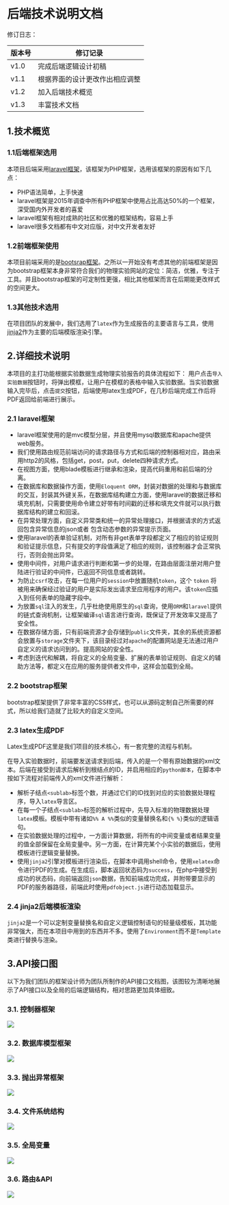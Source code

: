 ﻿# 后端技术说明文档

修订日志：

版本号 | 修订记录
---- | ----
v1.0 | 完成后端逻辑设计初稿
v1.1 | 根据界面的设计更改作出相应调整
v1.2 | 加入后端技术概览
v1.3 | 丰富技术文档

## 1.技术概览

### 1.1后端框架选用
本项目后端采用[laravel框架](http://laravel-china.org/)，该框架为PHP框架，选用该框架的原因有如下几点：

* PHP语法简单，上手快速
* laravel框架是2015年调查中所有PHP框架中使用占比高达50%的一个框架，深受国内外开发者的喜爱
* laravel框架有相对成熟的社区和优雅的框架结构，容易上手
* laravel很多文档都有中文对应版，对中文开发者友好

### 1.2前端框架使用

本项目前端采用的是[bootsrap框架](http://www.bootcss.com/)。之所以一开始没有考虑其他的前端框架是因为bootstrap框架本身非常符合我们的物理实验网站的定位：简洁，优雅，专注于工具。并且bootstrap框架的可定制性更强，相比其他框架而言在后期能更改样式的空间更大。

### 1.3其他技术选用

在项目团队的发展中，我们选用了`latex`作为生成报告的主要语言与工具，使用[jinja2](http://docs.jinkan.org/docs/jinja2/)作为主要的后端模版渲染引擎。


## 2.详细技术说明

本项目的主打功能根据实验数据生成物理实验报告的具体流程如下：
用户点击`导入实验数据`按钮时，将弹出模框，让用户在模框的表格中输入实验数据。当实验数据输入完毕后，点击`提交`按钮，后端使用latex生成PDF，在几秒后端完成工作后将PDF返回给前端进行展示。

### 2.1 laravel框架

* laravel框架使用的是mvc模型分层，并且使用mysql数据库和apache提供web服务。
* 我们使用路由规范前端访问的请求路径与方式和后端的控制器相对应，路由采用http2的风格，包括get，post，put，delete四种请求方式。
* 在视图方面，使用blade模板进行继承和渲染，提高代码重用和前后端的分离。
* 在数据库和数据操作方面，使用`Eloquent ORM`，封装对数据的处理和与数据库的交互，封装其外键关系，在数据库结构建立方面，使用laravel的数据迁移和填充机制，只需要使用命令建立好带有时间戳的迁移和填充文件就可以执行数据库结构的建立和回滚。
* 在异常处理方面，自定义异常类和统一的异常处理接口，并根据请求的方式返回包含异常信息的json或者 包含动态参数的异常提示页面。
* 使用laravel的表单验证机制，对所有非get表单字段都定义了相应的验证规则和验证提示信息，只有提交的字段值满足了相应的规则，该控制器才会正常执行，否则会抛出异常。
* 使用中间件，对用户请求进行判断和第一步的处理，在路由层面注册对用户登陆进行验证的中间件，已返回不同信息或者跳转。
* 为防止`csrf`攻击，在每一位用户的`session`中放置随机`token`，这个 `token` 将被用来确保经过验证的用户是实际发出请求至应用程序的用户。该`token`应插入到任何表单的隐藏字段中。
* 为放置`sql`注入的发生，几乎杜绝使用原生的`sql`查询，使用`ORM`和`laravel`提供的链式查询机制，让框架编译`sql`语言进行查询，既保证了开发效率又提高了安全性。
* 在数据存储方面，只有前端资源才会存储到`public`文件夹，其余的系统资源都会放置与`storage`文件夹下，该目录经过对`apache`的配置网站是无法通过用户自定义的请求访问到的。提高网站的安全性。
* 考虑到迭代和解耦，将自定义的全局变量、扩展的表单验证规则、自定义的辅助方法等，都定义在应用的服务提供者文件中，这样会加载到全局。

### 2.2 bootstrap框架
bootstrap框架提供了非常丰富的CSS样式，也可以从源码定制自己所需要的样式，所以给我们造就了比较大的自定义空间。

### 2.3 latex生成PDF

Latex生成PDF这里是我们项目的技术核心，有一套完整的流程与机制。

在导入实验数据时，前端要发送请求到后端，传入的是一个带有原始数据的xml文本。后端在接受到请求后解析到根结点的ID，并启用相应的`python脚本`，在脚本中按如下流程对前端传入的xml文件进行解析：
* 解析子结点`<sublab>`标签个数，并通过它们的ID找到对应的实验数据处理程序，导入`latex`导言区。
* 在每一个子结点`<sublab>`标签的解析过程中，先导入标准的物理数据处理`latex`模板。模板中带有诸如`%% A %%`类似的变量替换名和`{% %}`类似的逻辑语句。
* 在实验数据处理的过程中，一方面计算数据，将所有的中间变量或者结果变量的值全部保留在全局变量中。另一方面，在计算完某个小实验的数据后，使用模板进行逻辑变量替换。
* 使用`jinja2`引擎对模板进行渲染后，在脚本中调用shell命令，使用`xelatex`命令进行PDF的生成。在生成后，脚本返回状态码为`success`，在php中接受到成功的状态码，向前端返回`json`数据，告知前端成功完成，并附带要显示的PDF的服务器路径，前端此时使用`pdfobject.js`进行动态加载显示。

### 2.4 jinja2后端模板渲染

`jinja2`是一个可以定制变量替换名和自定义逻辑控制语句的轻量级模板，其功能非常强大，而在本项目中用到的东西并不多。使用了`Environment`而不是`Template`类进行替换与渲染。

## 3.API接口图

以下为我们团队的框架设计师为团队所制作的API接口文档图，该图较为清晰地展示了API接口以及全局的后端逻辑结构，相对思路更加具体细致。

### 3.1. 控制器框架

![](BackEndFrame/Controller.png)

### 3.2. 数据库模型框架
![](BackEndFrame/dbModule.png)

### 3.3. 抛出异常框架
![](BackEndFrame/Exception.png)

### 3.4. 文件系统结构
![](BackEndFrame/File.png)

### 3.5. 全局变量
![](BackEndFrame/global_constant.png)

### 3.6. 路由&API
![](BackEndFrame/SE_ROUTE_DOC.png)
